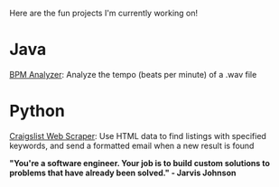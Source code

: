 Here are the fun projects I'm currently working on!

# Java

[BPM Analyzer](https://github.com/christopherhaney/java-bpm): Analyze the tempo (beats per minute) of a .wav file

# Python

[Craigslist Web Scraper](https://github.com/christopherhaney/craigslist-scraper): Use HTML data to find listings with specified keywords, and send a formatted email when a new result is found


**"You're a software engineer. Your job is to build custom solutions to problems that have already been solved." - Jarvis Johnson**
